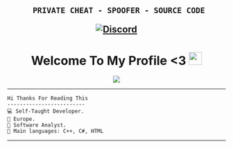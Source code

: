 <h2 align="center">
  
```sh-session
  PRIVATE CHEAT - SPOOFER - SOURCE CODE 
```

<p align="center">
    <a href="https://discord.com/users/743366901144748053">
      <img alt="Discord" src="https://img.shields.io/badge/Discord-5mzer0-7289DA?style=for-the-badge&logo=discord&logoColor=7289DA&logoWidth=10&labelColor=000'"></a>
    </a>
</p>

<h1 align="center">
Welcome To My Profile <3
  <img src="https://media.giphy.com/media/hvRJCLFzcasrR4ia7z/giphy.gif" width="30"></h1>
  <p align="center">
  <a href="https://github.com/DenverCoder1/readme-typing-svg"><img src="https://readme-typing-svg.herokuapp.com?lines=Private+Cheat+/+Spoofer+/+Source Code&center=true&width=380&height=45"></a>
</p>
<hr>

```
Hi Thanks For Reading This
-------------------------
💻 Self-Taught Developer.
🏴 Europe.
📝 Software Analyst.
🌟 Main languages: C++, C#, HTML
```
<hr>
